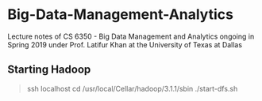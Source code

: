 # Big-Data-Management-Analytics
Lecture notes of CS 6350 - Big Data Management and Analytics ongoing in Spring 2019 under Prof. Latifur Khan at the University of Texas at Dallas

## Starting Hadoop
> ssh localhost
> cd /usr/local/Cellar/hadoop/3.1.1/sbin
> ./start-dfs.sh
